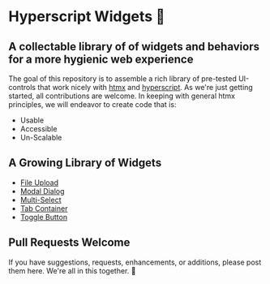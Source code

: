 # Hyperscript Widgets 🧩

## A collectable library of of widgets and behaviors for a more hygienic web experience

The goal of this repository is to assemble a rich library of pre-tested UI-controls that work nicely with [htmx](https://htmx.org) and [hyperscript](https://hyperscript.org).  As we're just getting started, all contributions are welcome.  In keeping with general htmx principles, we will endeavor to create code that is:

* Usable
* Accessible
* Un-Scalable

## A Growing Library of Widgets

* [File Upload](uploader)
* [Modal Dialog](modal)
* [Multi-Select](multiselect)
* [Tab Container](tabs)
* [Toggle Button](toggle)

## Pull Requests Welcome

If you have suggestions, requests, enhancements, or additions, please post them here.  We're all in this together. 🧩

